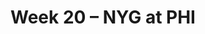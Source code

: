 ---
layout: game
title: Week 20 – NYG at PHI
season: 2022
game_id: 2022_20_NYG_PHI
away_team: NYG
home_team: PHI
---